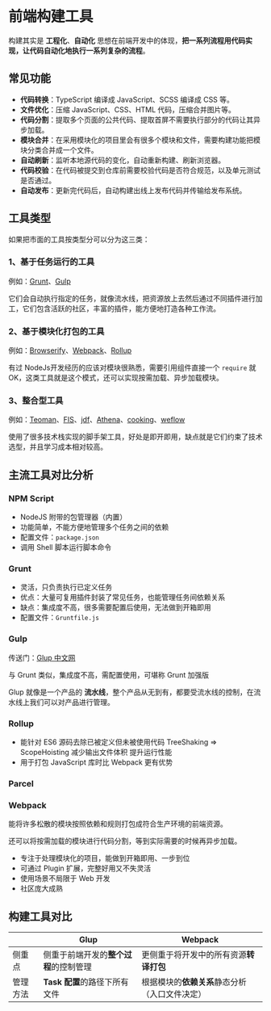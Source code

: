 

# 前端构建工具

构建其实是 **工程化**、**自动化** 思想在前端开发中的体现，**把一系列流程用代码实现，让代码自动化地执行一系列复杂的流程**。

## 常见功能

- **代码转换**：TypeScript 编译成 JavaScript、SCSS 编译成 CSS 等。
- **文件优化**：压缩 JavaScript、CSS、HTML 代码，压缩合并图片等。
- **代码分割**：提取多个页面的公共代码、提取首屏不需要执行部分的代码让其异步加载。
- **模块合并**：在采用模块化的项目里会有很多个模块和文件，需要构建功能把模块分类合并成一个文件。
- **自动刷新**：监听本地源代码的变化，自动重新构建、刷新浏览器。
- **代码校验**：在代码被提交到仓库前需要校验代码是否符合规范，以及单元测试是否通过。
- **自动发布**：更新完代码后，自动构建出线上发布代码并传输给发布系统。

## 工具类型

如果把市面的工具按类型分可以分为这三类：

### 1、基于任务运行的工具

例如：[Grunt](https://www.gruntjs.net/)、[Gulp](https://www.gulpjs.com.cn/)

它们会自动执行指定的任务，就像流水线，把资源放上去然后通过不同插件进行加工，它们包含活跃的社区，丰富的插件，能方便地打造各种工作流。

###  2、基于模块化打包的工具

例如：[Browserify](http://browserify.org/)、[Webpack](https://www.webpackjs.com/)、[Rollup](https://www.rollupjs.com/guide/zh)

有过 NodeJs开发经历的应该对模块很熟悉，需要引用组件直接一个 `require` 就 OK，这类工具就是这个模式，还可以实现按需加载、异步加载模块。

### 3、整合型工具

例如：[Teoman](https://tsejx.github.io/webpack-guidebook/basic-summary/basic-concepts/build-tool)、[FIS](https://tsejx.github.io/webpack-guidebook/basic-summary/basic-concepts/build-tool)、[jdf](https://tsejx.github.io/webpack-guidebook/basic-summary/basic-concepts/build-tool)、[Athena](https://tsejx.github.io/webpack-guidebook/basic-summary/basic-concepts/build-tool)、[cooking](https://tsejx.github.io/webpack-guidebook/basic-summary/basic-concepts/build-tool)、[weflow](https://tsejx.github.io/webpack-guidebook/basic-summary/basic-concepts/build-tool)

使用了很多技术栈实现的脚手架工具，好处是即开即用，缺点就是它们约束了技术选型，并且学习成本相对较高。

## 主流工具对比分析

### NPM Script

- NodeJS 附带的包管理器（内置）
- 功能简单，不能方便地管理多个任务之间的依赖
- 配置文件：`package.json`
- 调用 Shell 脚本运行脚本命令

### Grunt

- 灵活，只负责执行已定义任务
- 优点：大量可复用插件封装了常见任务，也能管理任务间依赖关系
- 缺点：集成度不高，很多需要配置后使用，无法做到开箱即用
- 配置文件：`Gruntfile.js`

### Gulp

传送门：[Glup 中文网](https://www.gulpjs.com.cn/)

与 Grunt 类似，集成度不高，需配置使用，可堪称 Grunt 加强版

Glup 就像是一个产品的 **流水线**，整个产品从无到有，都要受流水线的控制，在流水线上我们可以对产品进行管理。

### Rollup

- 能针对 ES6 源码去除已被定义但未被使用代码 TreeShaking => ScopeHoisting 减少输出文件体积 提升运行性能
- 用于打包 JavaScript 库时比 Webpack 更有优势

### Parcel

### Webpack

能将许多松散的模块按照依赖和规则打包成符合生产环境的前端资源。

还可以将按需加载的模块进行代码分割，等到实际需要的时候再异步加载。

- 专注于处理模块化的项目，能做到开箱即用、一步到位
- 可通过 Plugin 扩展，完整好用又不失灵活
- 使用场景不局限于 Web 开发
- 社区庞大成熟

## 构建工具对比

|          | Glup                                   | Webpack                                        |
| -------- | -------------------------------------- | ---------------------------------------------- |
| 侧重点   | 侧重于前端开发的**整个过程**的控制管理 | 更侧重于将开发中的所有资源**转译打包**         |
| 管理方法 | **Task 配置**的路径下所有文件          | 根据模块的**依赖关系**静态分析（入口文件决定） |



